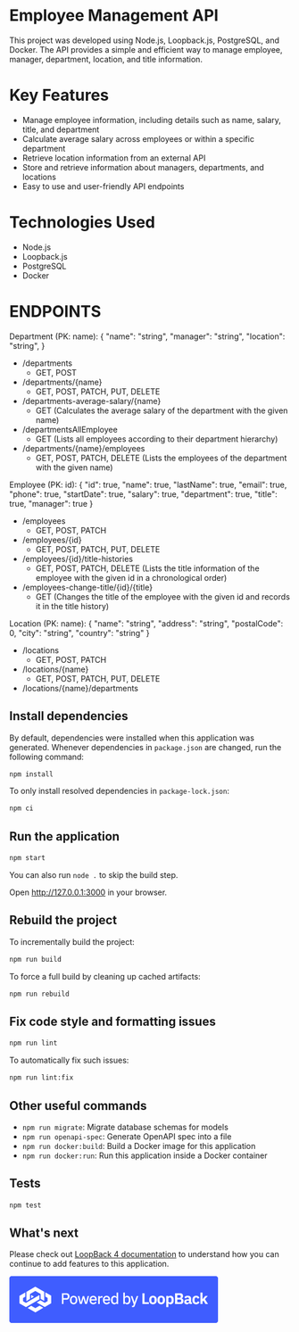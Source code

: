 # Employee Management API
This project was developed using Node.js, Loopback.js, PostgreSQL, and Docker. The API provides a simple and efficient way to manage employee, manager, department, location, and title information.

# Key Features
- Manage employee information, including details such as name, salary, title, and department
- Calculate average salary across employees or within a specific department
- Retrieve location information from an external API
- Store and retrieve information about managers, departments, and locations
- Easy to use and user-friendly API endpoints
# Technologies Used
- Node.js
- Loopback.js
- PostgreSQL
- Docker

# ENDPOINTS

Department (PK: name): { "name": "string", "manager": "string", "location": "string", }
- /departments
  - GET, POST
- /departments/{name}
  - GET, POST, PATCH, PUT, DELETE
- /departments-average-salary/{name}
  - GET (Calculates the average salary of the department with the given name)
- /departmentsAllEmployee
  - GET (Lists all employees according to their department hierarchy)
- /departments/{name}/employees
  - GET, POST, PATCH, DELETE (Lists the employees of the department with the given name)


Employee (PK: id): { "id": true, "name": true, "lastName": true, "email": true, "phone": true, "startDate": true, "salary": true, "department": true, "title": true, "manager": true }

- /employees
  - GET, POST, PATCH
- /employees/{id}
  - GET, POST, PATCH, PUT, DELETE
- /employees/{id}/title-histories
  - GET, POST, PATCH, DELETE (Lists the title information of the employee with the given id in a chronological order)
- /employees-change-title/{id}/{title}
  - GET (Changes the title of the employee with the given id and records it in the title history)
  
  

Location (PK: name): { "name": "string", "address": "string", "postalCode": 0, "city": "string", "country": "string" }

- /locations
  - GET, POST, PATCH
- /locations/{name}
  - GET, POST, PATCH, PUT, DELETE
- /locations/{name}/departments


## Install dependencies

By default, dependencies were installed when this application was generated.
Whenever dependencies in `package.json` are changed, run the following command:

```sh
npm install
```

To only install resolved dependencies in `package-lock.json`:

```sh
npm ci
```

## Run the application

```sh
npm start
```

You can also run `node .` to skip the build step.

Open http://127.0.0.1:3000 in your browser.

## Rebuild the project

To incrementally build the project:

```sh
npm run build
```

To force a full build by cleaning up cached artifacts:

```sh
npm run rebuild
```

## Fix code style and formatting issues

```sh
npm run lint
```

To automatically fix such issues:

```sh
npm run lint:fix
```

## Other useful commands

- `npm run migrate`: Migrate database schemas for models
- `npm run openapi-spec`: Generate OpenAPI spec into a file
- `npm run docker:build`: Build a Docker image for this application
- `npm run docker:run`: Run this application inside a Docker container

## Tests

```sh
npm test
```

## What's next

Please check out [LoopBack 4 documentation](https://loopback.io/doc/en/lb4/) to
understand how you can continue to add features to this application.

[![LoopBack](https://github.com/loopbackio/loopback-next/raw/master/docs/site/imgs/branding/Powered-by-LoopBack-Badge-(blue)-@2x.png)](http://loopback.io/)
